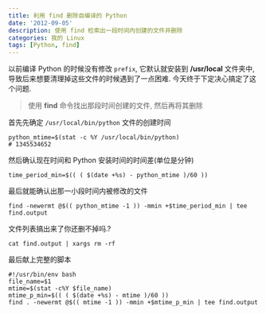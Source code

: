 ```yaml
---
title: 利用 find 删除自编译的 Python
date: '2012-09-05'
description: 使用 find 检索出一段时间内创建的文件并删除
categories: 我的 Linux
tags: [Python, find]
---
```

以前编译 Python 的时候没有修改 `prefix`, 它默认就安装到 **/usr/local** 文件夹中, 导致后来想要清理掉这些文件的时候遇到了一点困难. 今天终于下定决心搞定了这个问题.

> 使用 **find** 命令找出那段时间创建的文件, 然后再将其删除

首先先确定 `/usr/local/bin/python` 文件的创建时间

	python_mtime=$(stat -c %Y /usr/local/bin/python)
	# 1345534652

然后确认现在时间和 Python 安装时间的时间差(单位是分钟)

	time_period_min=$(( ( $(date +%s) - python_mtime )/60 ))

最后就能确认出那一小段时间内被修改的文件

	find -newermt @$(( python_mtime -1 )) -mmin +$time_period_min | tee find.output

文件列表搞出来了你还删不掉吗.?

	cat find.output | xargs rm -rf

最后献上完整的脚本

	#!/usr/bin/env bash
	file_name=$1
	mtime=$(stat -c%Y $file_name)
	mtime_p_min=$(( ( $(date +%s) - mtime )/60 ))
	find . -newermt @$(( mtime -1 )) -mmin +$mtime_p_min | tee find.output